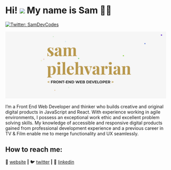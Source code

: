# Hi! <img src="https://media.giphy.com/media/hvRJCLFzcasrR4ia7z/giphy.gif" width="25px"> My name is Sam 🧔🏻

[![Twitter: SamDevCodes](https://img.shields.io/twitter/follow/SamDevCodes?style=social)](https://twitter.com/SamDevCodes)

![](https://github.com/mantonionip/mantonionip/blob/main/hero-img.png)

I’m a Front End Web Developer and thinker who builds creative and original digital products in JavaScript and React. With experience working in agile environments, I possess an exceptional work ethic and excellent problem solving skills. My knowledge of accessible and responsive digital products gained from professional development experience and a previous career in TV & Film enable me to merge functionality and UX seamlessly.

## How to reach me:
🏡 [website][website] **|** 
🐦 [twitter][twitter] **|** 
🔗 [linkedin][linkedin]

[website]: https://samdev.codes
[twitter]: https://twitter.com/SamDevCodes
[linkedin]: https://www.linkedin.com/in/sam-pilehvarian/
